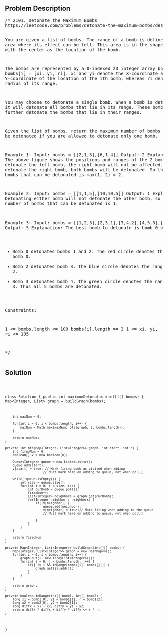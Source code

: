 <!--
<style>
  body { font-family: Arial, sans-serif; }
  .container { max-width: 100%; margin: 0 auto; padding: 10px; }
  .comment-block { background-color: #f9f9f9; padding: 10px; border-left: 5px solid #ccc; max-width: 50%; margin: 20px auto; overflow-wrap: break-word; white-space: pre-wrap; }
  .code-block { background-color: #f4f4f4; padding: 10px; border: 1px solid #ddd; max-width: 50%; margin: 20px auto; overflow-wrap: break-word; white-space: pre-wrap; }
</style>
-->

<div class='container'>
<h2>Problem Description</h2>
<div class='comment-block'>
<pre>
/* 2101. Detonate the Maximum Bombs
https://leetcode.com/problems/detonate-the-maximum-bombs/description/

You are given a list of bombs. The range of a bomb is defined as 
the area where its effect can be felt. This area is in the shape 
of a circle with the center as the location of the bomb.

The bombs are represented by a 0-indexed 2D integer array bombs 
where bombs[i] = [xi, yi, ri]. xi and yi denote the X-coordinate 
and Y-coordinate of the location of the ith bomb, whereas ri 
denotes the radius of its range.

You may choose to detonate a single bomb. When a bomb is detonated, 
it will detonate all bombs that lie in its range. 
These bombs will further detonate the bombs that lie in their ranges.

Given the list of bombs, return the maximum number of bombs that 
can be detonated if you are allowed to detonate only one bomb.

 

Example 1:
Input: bombs = [[2,1,3],[6,1,4]]
Output: 2
Explanation:
The above figure shows the positions and ranges of the 2 bombs.
If we detonate the left bomb, the right bomb will not be affected.
But if we detonate the right bomb, both bombs will be detonated.
So the maximum bombs that can be detonated is max(1, 2) = 2.


Example 2:
Input: bombs = [[1,1,5],[10,10,5]]
Output: 1
Explanation:
Detonating either bomb will not detonate the other bomb, 
so the maximum number of bombs that can be detonated is 1.


Example 3:
Input: bombs = [[1,2,3],[2,3,1],[3,4,2],[4,5,3],[5,6,4]]
Output: 5
Explanation:
The best bomb to detonate is bomb 0 because:
- Bomb 0 detonates bombs 1 and 2. The red circle denotes the range of bomb 0.
- Bomb 2 detonates bomb 3. The blue circle denotes the range of bomb 2.
- Bomb 3 detonates bomb 4. The green circle denotes the range of bomb 3.
Thus all 5 bombs are detonated.
 

Constraints:

1 <= bombs.length <= 100
bombs[i].length == 3
1 <= xi, yi, ri <= 105

*/
</pre>
</div>

<h2>Solution</h2>
<div class='code-block'>
<pre><code class='language-java'>

class Solution {
    public int maximumDetonation(int[][] bombs) {
        Map<Integer, List<Integer>> graph = buildGraph(bombs);

        int maxNum = 0;

        for(int i = 0; i < bombs.length; i++) {
            maxNum = Math.max(maxNum, bfs(graph, i, bombs.length));
        }

        return maxNum;
    }

    private int bfs(Map<Integer, List<Integer>> graph, int start, int n) {
        int firedNum = 0;
        boolean[] v = new boolean[n];

        Queue<Integer> queue = new LinkedList<>();
        queue.add(start);
        v[start] = true; // Mark firing bomb as visited when adding
                        // Must mark here on adding to queue, not when poll()

        while(!queue.isEmpty()) {
            int size = queue.size();
            for(int i = 0; i < size; i++) {
                int curBomb = queue.poll();
                firedNum++;
                List<Integer> neighbors = graph.get(curBomb);
                for(Integer neighbor : neighbors) {
                    if(!v[neighbor]) {
                        queue.add(neighbor);
                        v[neighbor] = true;// Mark firing when adding to the queue
                        // Must mark here on adding to queue, not when poll()

                    }
                }
            }
        }

        return firedNum;
    }

    private Map<Integer, List<Integer>> buildGraph(int[][] bombs) {
        Map<Integer, List<Integer>> graph = new HashMap<>();
        for(int i = 0; i < bombs.length; i++) {
            graph.put(i, new ArrayList<Integer>());
            for(int j = 0; j < bombs.length; j++) {
                if(j != i && inRange(bombs[i], bombs[j])) {
                    graph.get(i).add(j);
                }
            }
        }

        return graph;
    }

    private boolean inRange(int[] bomb1, int[] bomb2) {
        long x1 = bomb1[0], y1 = bomb1[1], r = bomb1[2];
        long x2 = bomb2[0], y2 = bomb2[1];
        long diffx = x1 - x2, diffy = y1 - y2;
        return diffx * diffx + diffy * diffy <= r * r;
    }
}</code></pre>
</div>
</div>
